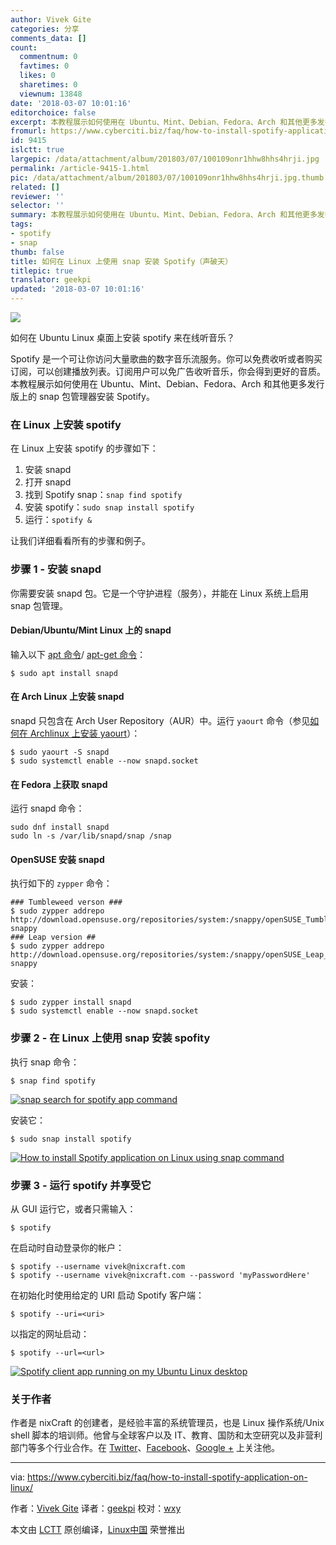 ```yaml
---
author: Vivek Gite
categories: 分享
comments_data: []
count:
  commentnum: 0
  favtimes: 0
  likes: 0
  sharetimes: 0
  viewnum: 13848
date: '2018-03-07 10:01:16'
editorchoice: false
excerpt: 本教程展示如何使用在 Ubuntu、Mint、Debian、Fedora、Arch 和其他更多发行版上的 snap 包管理器安装 Spotify。
fromurl: https://www.cyberciti.biz/faq/how-to-install-spotify-application-on-linux/
id: 9415
islctt: true
largepic: /data/attachment/album/201803/07/100109onr1hhw8hhs4hrji.jpg
permalink: /article-9415-1.html
pic: /data/attachment/album/201803/07/100109onr1hhw8hhs4hrji.jpg.thumb.jpg
related: []
reviewer: ''
selector: ''
summary: 本教程展示如何使用在 Ubuntu、Mint、Debian、Fedora、Arch 和其他更多发行版上的 snap 包管理器安装 Spotify。
tags:
- spotify
- snap
thumb: false
title: 如何在 Linux 上使用 snap 安装 Spotify（声破天）
titlepic: true
translator: geekpi
updated: '2018-03-07 10:01:16'
---
```


![](/data/attachment/album/201803/07/100109onr1hhw8hhs4hrji.jpg)


如何在 Ubuntu Linux 桌面上安装 spotify 来在线听音乐？


Spotify 是一个可让你访问大量歌曲的数字音乐流服务。你可以免费收听或者购买订阅，可以创建播放列表。订阅用户可以免广告收听音乐，你会得到更好的音质。本教程展示如何使用在 Ubuntu、Mint、Debian、Fedora、Arch 和其他更多发行版上的 snap 包管理器安装 Spotify。


### 在 Linux 上安装 spotify


在 Linux 上安装 spotify 的步骤如下：


1. 安装 snapd
2. 打开 snapd
3. 找到 Spotify snap：`snap find spotify`
4. 安装 spotify：`sudo snap install spotify`
5. 运行：`spotify &`


让我们详细看看所有的步骤和例子。


### 步骤 1 - 安装 snapd


你需要安装 snapd 包。它是一个守护进程（服务），并能在 Linux 系统上启用 snap 包管理。


#### Debian/Ubuntu/Mint Linux 上的 snapd


输入以下 [apt 命令](https://www.cyberciti.biz/faq/ubuntu-lts-debian-linux-apt-command-examples/ "See Linux/Unix apt command examples for more info")/ [apt-get 命令](https://www.cyberciti.biz/tips/linux-debian-package-management-cheat-sheet.html "See Linux/Unix apt-get command examples for more info")：



```
$ sudo apt install snapd

```

#### 在 Arch Linux 上安装 snapd


snapd 只包含在 Arch User Repository（AUR）中。运行 `yaourt` 命令（参见[如何在 Archlinux 上安装 yaourt](https://www.cyberciti.biz/faq/how-to-install-yaourt-in-arch-linux/)）：



```
$ sudo yaourt -S snapd
$ sudo systemctl enable --now snapd.socket

```

#### 在 Fedora 上获取 snapd


运行 snapd 命令：



```
sudo dnf install snapd
sudo ln -s /var/lib/snapd/snap /snap

```

#### OpenSUSE 安装 snapd


执行如下的 `zypper` 命令：



```
### Tumbleweed verson ###
$ sudo zypper addrepo http://download.opensuse.org/repositories/system:/snappy/openSUSE_Tumbleweed/ snappy
### Leap version ##
$ sudo zypper addrepo http://download.opensuse.org/repositories/system:/snappy/openSUSE_Leap_42.3/ snappy

```

安装：



```
$ sudo zypper install snapd
$ sudo systemctl enable --now snapd.socket

```

### 步骤 2 - 在 Linux 上使用 snap 安装 spofity


执行 snap 命令：



```
$ snap find spotify

```

[![snap search for spotify app command](/data/attachment/album/201803/07/100120eb5qr555fy55kpp5.jpg)](https://www.cyberciti.biz/media/new/faq/2018/01/snap-search-for-spotify-app-command.jpg)


安装它：



```
$ sudo snap install spotify

```

[![How to install Spotify application on Linux using snap command](/data/attachment/album/201803/07/100121npmo3gokuy0ageai.jpg)](https://www.cyberciti.biz/media/new/faq/2018/01/How-to-install-Spotify-application-on-Linux-using-snap-command.jpg)


### 步骤 3 - 运行 spotify 并享受它


从 GUI 运行它，或者只需输入：



```
$ spotify

```

在启动时自动登录你的帐户：



```
$ spotify --username vivek@nixcraft.com
$ spotify --username vivek@nixcraft.com --password 'myPasswordHere'

```

在初始化时使用给定的 URI 启动 Spotify 客户端：



```
$ spotify --uri=<uri>

```

以指定的网址启动：



```
$ spotify --url=<url>

```

[![Spotify client app running on my Ubuntu Linux desktop](/data/attachment/album/201803/07/100121am36d5qu6sgkattx.jpg)](https://www.cyberciti.biz/media/new/faq/2018/01/Spotify-client-app-running-on-my-Ubuntu-Linux-desktop.jpg)


### 关于作者


作者是 nixCraft 的创建者，是经验丰富的系统管理员，也是 Linux 操作系统/Unix shell 脚本的培训师。他曾与全球客户以及 IT、教育、国防和太空研究以及非营利部门等多个行业合作。在 [Twitter](https://twitter.com/nixcraft)、[Facebook](https://facebook.com/nixcraft)、[Google +](https://plus.google.com/+CybercitiBiz) 上关注他。




---


via: <https://www.cyberciti.biz/faq/how-to-install-spotify-application-on-linux/>


作者：[Vivek Gite](https://www.cyberciti.biz) 译者：[geekpi](https://github.com/geekpi) 校对：[wxy](https://github.com/wxy)


本文由 [LCTT](https://github.com/LCTT/TranslateProject) 原创编译，[Linux中国](https://linux.cn/) 荣誉推出